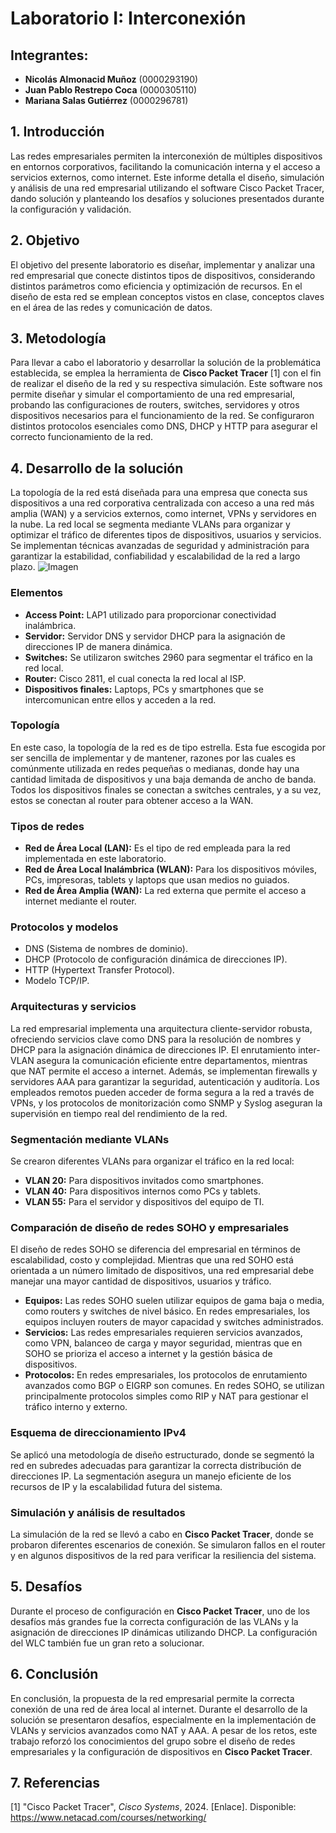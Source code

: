# Laboratorio I: Interconexión

## Integrantes:
- **Nicolás Almonacid Muñoz** (0000293190)
- **Juan Pablo Restrepo Coca** (0000305110)
- **Mariana Salas Gutiérrez** (0000296781)

## 1. Introducción
Las redes empresariales permiten la interconexión de múltiples dispositivos en entornos corporativos, facilitando la comunicación interna y el acceso a servicios externos, como internet. Este informe detalla el diseño, simulación y análisis de una red empresarial utilizando el software Cisco Packet Tracer, dando solución y planteando los desafíos y soluciones presentados durante la configuración y validación.

## 2. Objetivo
El objetivo del presente laboratorio es diseñar, implementar y analizar una red empresarial que conecte distintos tipos de dispositivos, considerando distintos parámetros como eficiencia y optimización de recursos. En el diseño de esta red se emplean conceptos vistos en clase, conceptos claves en el área de las redes y comunicación de datos.

## 3. Metodología
Para llevar a cabo el laboratorio y desarrollar la solución de la problemática establecida, se emplea la herramienta de **Cisco Packet Tracer** [1] con el fin de realizar el diseño de la red y su respectiva simulación. Este software nos permite diseñar y simular el comportamiento de una red empresarial, probando las configuraciones de routers, switches, servidores y otros dispositivos necesarios para el funcionamiento de la red. Se configuraron distintos protocolos esenciales como DNS, DHCP y HTTP para asegurar el correcto funcionamiento de la red.

## 4. Desarrollo de la solución

La topología de la red está diseñada para una empresa que conecta sus dispositivos a una red corporativa centralizada con acceso a una red más amplia (WAN) y a servicios externos, como internet, VPNs y servidores en la nube. La red local se segmenta mediante VLANs para organizar y optimizar el tráfico de diferentes tipos de dispositivos, usuarios y servicios. Se implementan técnicas avanzadas de seguridad y administración para garantizar la estabilidad, confiabilidad y escalabilidad de la red a largo plazo.
![Imagen](RedEmpresarial.jpg)

### Elementos
- **Access Point:** LAP1 utilizado para proporcionar conectividad inalámbrica.
- **Servidor:** Servidor DNS y servidor DHCP para la asignación de direcciones IP de manera dinámica.
- **Switches:** Se utilizaron switches 2960 para segmentar el tráfico en la red local.
- **Router:** Cisco 2811, el cual conecta la red local al ISP.
- **Dispositivos finales:** Laptops, PCs y smartphones que se intercomunican entre ellos y acceden a la red.

### Topología
En este caso, la topología de la red es de tipo estrella. Esta fue escogida por ser sencilla de implementar y de mantener, razones por las cuales es comúnmente utilizada en redes pequeñas o medianas, donde hay una cantidad limitada de dispositivos y una baja demanda de ancho de banda. Todos los dispositivos finales se conectan a switches centrales, y a su vez, estos se conectan al router para obtener acceso a la WAN.

### Tipos de redes
- **Red de Área Local (LAN):** Es el tipo de red empleada para la red implementada en este laboratorio.
- **Red de Área Local Inalámbrica (WLAN):** Para los dispositivos móviles, PCs, impresoras, tablets y laptops que usan medios no guiados.
- **Red de Área Amplia (WAN):** La red externa que permite el acceso a internet mediante el router.

### Protocolos y modelos
- DNS (Sistema de nombres de dominio).
- DHCP (Protocolo de configuración dinámica de direcciones IP).
- HTTP (Hypertext Transfer Protocol).
- Modelo TCP/IP.

### Arquitecturas y servicios
La red empresarial implementa una arquitectura cliente-servidor robusta, ofreciendo servicios clave como DNS para la resolución de nombres y DHCP para la asignación dinámica de direcciones IP. El enrutamiento inter-VLAN asegura la comunicación eficiente entre departamentos, mientras que NAT permite el acceso a internet. Además, se implementan firewalls y servidores AAA para garantizar la seguridad, autenticación y auditoría. Los empleados remotos pueden acceder de forma segura a la red a través de VPNs, y los protocolos de monitorización como SNMP y Syslog aseguran la supervisión en tiempo real del rendimiento de la red.

### Segmentación mediante VLANs
Se crearon diferentes VLANs para organizar el tráfico en la red local:
- **VLAN 20:** Para dispositivos invitados como smartphones.
- **VLAN 40:** Para dispositivos internos como PCs y tablets.
- **VLAN 55:** Para el servidor y dispositivos del equipo de TI.

### Comparación de diseño de redes SOHO y empresariales
El diseño de redes SOHO se diferencia del empresarial en términos de escalabilidad, costo y complejidad. Mientras que una red SOHO está orientada a un número limitado de dispositivos, una red empresarial debe manejar una mayor cantidad de dispositivos, usuarios y tráfico.

- **Equipos:** Las redes SOHO suelen utilizar equipos de gama baja o media, como routers y switches de nivel básico. En redes empresariales, los equipos incluyen routers de mayor capacidad y switches administrados.
- **Servicios:** Las redes empresariales requieren servicios avanzados, como VPN, balanceo de carga y mayor seguridad, mientras que en SOHO se prioriza el acceso a internet y la gestión básica de dispositivos.
- **Protocolos:** En redes empresariales, los protocolos de enrutamiento avanzados como BGP o EIGRP son comunes. En redes SOHO, se utilizan principalmente protocolos simples como RIP y NAT para gestionar el tráfico interno y externo.

### Esquema de direccionamiento IPv4
Se aplicó una metodología de diseño estructurado, donde se segmentó la red en subredes adecuadas para garantizar la correcta distribución de direcciones IP. La segmentación asegura un manejo eficiente de los recursos de IP y la escalabilidad futura del sistema.

### Simulación y análisis de resultados
La simulación de la red se llevó a cabo en **Cisco Packet Tracer**, donde se probaron diferentes escenarios de conexión. Se simularon fallos en el router y en algunos dispositivos de la red para verificar la resiliencia del sistema.

## 5. Desafíos
Durante el proceso de configuración en **Cisco Packet Tracer**, uno de los desafíos más grandes fue la correcta configuración de las VLANs y la asignación de direcciones IP dinámicas utilizando DHCP. La configuración del WLC también fue un gran reto a solucionar.

## 6. Conclusión
En conclusión, la propuesta de la red empresarial permite la correcta conexión de una red de área local al internet. Durante el desarrollo de la solución se presentaron desafíos, especialmente en la implementación de VLANs y servicios avanzados como NAT y AAA. A pesar de los retos, este trabajo reforzó los conocimientos del grupo sobre el diseño de redes empresariales y la configuración de dispositivos en **Cisco Packet Tracer**.

## 7. Referencias
[1] "Cisco Packet Tracer", *Cisco Systems*, 2024. [Enlace]. Disponible: https://www.netacad.com/courses/networking/
